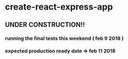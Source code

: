 # create-react-express-app

## UNDER CONSTRUCTION!!

### running the final tests this weekend ( feb 9 2018 ) 

### expected production ready date => feb 11 2018

